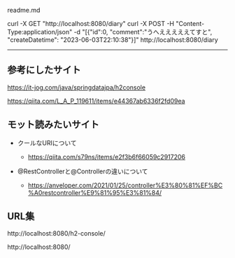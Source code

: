 readme.md


curl -X GET "http://localhost:8080/diary"
curl -X POST -H "Content-Type:application/json" -d "[{\"id\":0, \"comment\":\"うへえええええてすと\", \"createDatetime\": \"2023-06-03T22:10:38\"}]" http://localhost:8080/diary

***

## 参考にしたサイト

https://it-jog.com/java/springdatajpa/h2console

https://qiita.com/L_A_P_119611/items/e44367ab6336f2fd09ea

## モット読みたいサイト

- クールなURIについて
	-	https://qiita.com/s79ns/items/e2f3b6f66059c2917206

- @RestControllerと@Controllerの違いについて
	-	https://anveloper.com/2021/01/25/controller%E3%80%81%EF%BC%A0restcontroller%E9%81%95%E3%81%84/

## URL集

http://localhost:8080/h2-console/

http://localhost:8080/

